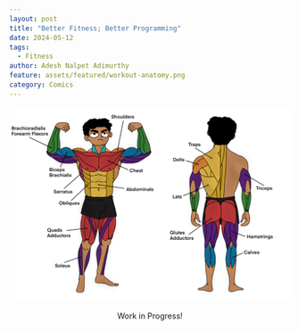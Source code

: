 ```yaml
---
layout: post
title: "Better Fitness; Better Programming"
date: 2024-05-12
tags:
  - Fitness
author: Adesh Nalpet Adimurthy
feature: assets/featured/workout-anatomy.png
category: Comics
---
```


<img class="center-image" src="../assets/featured/workout-anatomy.png" /> 
<p style="text-align: center;">Work in Progress! </p>